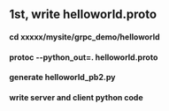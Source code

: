 ##  1st, write helloworld.proto

#### cd xxxxx/mysite/grpc_demo/helloworld
#### protoc --python_out=. helloworld.proto

#### generate helloworld_pb2.py

#### write  server and client python code